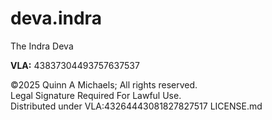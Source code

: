 # deva.indra
The Indra Deva

**VLA:** 43837304493757637537

©2025 Quinn A Michaels; All rights reserved.  
Legal Signature Required For Lawful Use.  
Distributed under VLA:43264443081827827517 LICENSE.md
